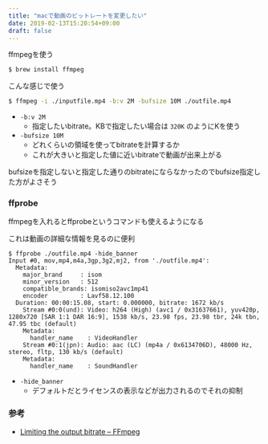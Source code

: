 ```yaml
---
title: "macで動画のビットレートを変更したい"
date: 2019-02-13T15:20:54+09:00
draft: false
---
```


ffmpegを使う

```bash
$ brew install ffmpeg
```

こんな感じで使う

```bash
$ ffmpeg -i ./inputfile.mp4 -b:v 2M -bufsize 10M ./outfile.mp4
```

- `-b:v 2M`
    - 指定したいbitrate。KBで指定したい場合は `320K` のようにKを使う
- `-bufsize 10M`
    - どれくらいの領域を使ってbitrateを計算するか
    - これが大きいと指定した値に近いbitrateで動画が出来上がる

bufsizeを指定しないと指定した通りのbitrateにならなかったのでbufsize指定した方がよさそう

### ffprobe

ffmpegを入れるとffprobeというコマンドも使えるようになる

これは動画の詳細な情報を見るのに便利

```console
$ ffprobe ./outfile.mp4 -hide_banner
Input #0, mov,mp4,m4a,3gp,3g2,mj2, from './outfile.mp4':
  Metadata:
    major_brand     : isom
    minor_version   : 512
    compatible_brands: isomiso2avc1mp41
    encoder         : Lavf58.12.100
  Duration: 00:00:15.08, start: 0.000000, bitrate: 1672 kb/s
    Stream #0:0(und): Video: h264 (High) (avc1 / 0x31637661), yuv420p, 1280x720 [SAR 1:1 DAR 16:9], 1538 kb/s, 23.98 fps, 23.98 tbr, 24k tbn, 47.95 tbc (default)
    Metadata:
      handler_name    : VideoHandler
    Stream #0:1(jpn): Audio: aac (LC) (mp4a / 0x6134706D), 48000 Hz, stereo, fltp, 130 kb/s (default)
    Metadata:
      handler_name    : SoundHandler
```

- `-hide_banner`
    - デフォルトだとライセンスの表示などが出力されるのでそれの抑制

### 参考

- [Limiting the output bitrate – FFmpeg](https://trac.ffmpeg.org/wiki/Limiting%20the%20output%20bitrate)
